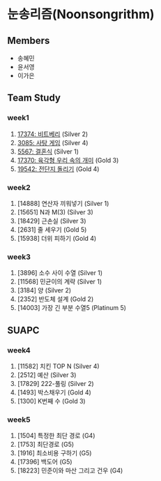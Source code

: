 # 눈송리즘(Noonsongrithm)
## Members
- 송혜민
- 윤서영
- 이가은

## Team Study
### week1
1. [17374: 비트베리](https://www.acmicpc.net/problem/17374) (Silver 2)
2. [3085: 사탕 게임](https://www.acmicpc.net/problem/3085) (Silver 4)
3. [5567: 결혼식](https://www.acmicpc.net/problem/5567) (Silver 1)
4. [17370: 육각형 우리 속의 개미](https://www.acmicpc.net/problem/17370) (Gold 3)
5. [19542: 전단지 돌리기](https://www.acmicpc.net/problem/19542) (Gold 4)


### week2

1. [14888] 연산자 끼워넣기 (Silver 1)
3. [15651] N과 M(3) (Silver 3)
4. [18429] 근손실 (Silver 3)
5. [2631] 줄 세우기 (Gold 5)
6. [15938] 더위 피하기 (Gold 4)

### week3    
1. [3896] 소수 사이 수열 (Silver 1)   
2. [11568] 민균이의 계략 (Silver 1)   
3. [3184] 양 (Silver 2)   
4. [2352] 반도체 설계 (Gold 2)   
5. [14003] 가장 긴 부분 수열5 (Platinum 5)   
    
     
## SUAPC
### week4    
1. [11582] 치킨 TOP N (Silver 4)   
2. [2512] 예산 (Silver 3)   
3. [17829] 222-풀링 (Silver 2)   
4. [1493] 박스채우기 (Gold 4) 
5. [1300] K번째 수 (Gold 3)     


### week5
1. [1504] 특정한 최단 경로 (G4)
2. [1753] 최단경로 (G5)
3. [1916] 최소비용 구하기 (G5)
4. [17396] 백도어 (G5)
5. [18223] 민준이와 마산 그리고 건우 (G4)
   
